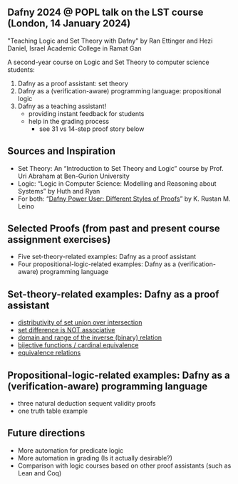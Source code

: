 ## Dafny 2024 @ POPL talk on the LST course (London, 14 January 2024)

"Teaching Logic and Set Theory with Dafny" by Ran Ettinger and Hezi Daniel, Israel Academic College in Ramat Gan

A second-year course on Logic and Set Theory to computer science students:

1) Dafny as a proof assistant: set theory
2) Dafny as a (verification-aware) programming language: propositional logic
3) Dafny as a teaching assistant!
	- providing instant feedback for students
	- help in the grading process
		- see 31 vs 14-step proof story below

## Sources and Inspiration

- Set Theory: An “Introduction to Set Theory and Logic” course by Prof. Uri Abraham at Ben-Gurion University
- Logic: “Logic in Computer Science: Modelling and Reasoning about Systems” by Huth and Ryan
- For both: “[Dafny Power User: Different Styles of Proofs](http://leino.science/papers/krml276.html)” by K. Rustan M. Leino

## Selected Proofs (from past and present course assignment exercises)

- Five set-theory-related examples: Dafny as a proof assistant
- Four propositional-logic-related examples: Dafny as a (verification-aware) programming language

## Set-theory-related examples: Dafny as a proof assistant

- [distributivity of set union over intersection](https://github.com/ranger71/logic-and-set-theory-with-dafny/blob/main/set_theory/assignments/assignment1%20-%20partial%20solution.dfy#L32)
- [set difference is NOT associative](https://github.com/ranger71/logic-and-set-theory-with-dafny/blob/main/set_theory/assignments/assignment1%20-%20partial%20solution.dfy#L124)
- [domain and range of the inverse (binary) relation](https://github.com/ranger71/logic-and-set-theory-with-dafny/blob/main/set_theory/assignments/assignment2%20-%20with%20solution%20of%20Q1-Q6.dfy#L158)
- [bijective functions / cardinal equivalence](https://github.com/ranger71/logic-and-set-theory-with-dafny/blob/main/set_theory/assignments/assignment3%20-%20with%20solution.dfy#L113)
- [equivalence relations](https://github.com/ranger71/logic-and-set-theory-with-dafny/blob/main/set_theory/assignments/A_2022_solution.dfy#L19)

## Propositional-logic-related examples: Dafny as a (verification-aware) programming language

- three natural deduction sequent validity proofs
- one truth table example

## Future directions

- More automation for predicate logic
- More automation in grading (Is it actually desirable?)
- Comparison with logic courses based on other proof assistants (such as Lean and Coq)
